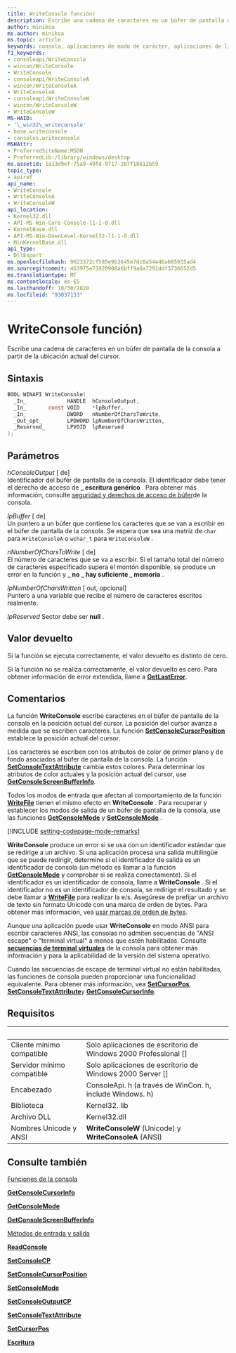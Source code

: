 ```yaml
---
title: WriteConsole función)
description: Escribe una cadena de caracteres en un búfer de pantalla de la consola a partir de la ubicación actual del cursor.
author: miniksa
ms.author: miniksa
ms.topic: article
keywords: consola, aplicaciones de modo de carácter, aplicaciones de línea de comandos, aplicaciones de terminal, API de consola
f1_keywords:
- consoleapi/WriteConsole
- wincon/WriteConsole
- WriteConsole
- consoleapi/WriteConsoleA
- wincon/WriteConsoleA
- WriteConsoleA
- consoleapi/WriteConsoleW
- wincon/WriteConsoleW
- WriteConsoleW
MS-HAID:
- '\_win32\_writeconsole'
- base.writeconsole
- consoles.writeconsole
MSHAttr:
- PreferredSiteName:MSDN
- PreferredLib:/library/windows/desktop
ms.assetid: 1a13d9ef-75a9-49fd-9717-207f18612b59
topic_type:
- apiref
api_name:
- WriteConsole
- WriteConsoleA
- WriteConsoleW
api_location:
- Kernel32.dll
- API-MS-Win-Core-Console-l1-1-0.dll
- KernelBase.dll
- API-MS-Win-DownLevel-Kernel32-l1-1-0.dll
- MinKernelBase.dll
api_type:
- DllExport
ms.openlocfilehash: 9023372cf585e9b3645e7dc0a54e46a665935ad4
ms.sourcegitcommit: 463975e71920908a6bff9a6a7291ddf3736652d5
ms.translationtype: MT
ms.contentlocale: es-ES
ms.lasthandoff: 10/30/2020
ms.locfileid: "93037133"
---
```

# <a name="writeconsole-function"></a>WriteConsole función)

Escribe una cadena de caracteres en un búfer de pantalla de la consola a partir de la ubicación actual del cursor.

## <a name="syntax"></a>Sintaxis

```C
BOOL WINAPI WriteConsole(
  _In_             HANDLE  hConsoleOutput,
  _In_       const VOID    *lpBuffer,
  _In_             DWORD   nNumberOfCharsToWrite,
  _Out_opt_        LPDWORD lpNumberOfCharsWritten,
  _Reserved_       LPVOID  lpReserved
);
```

## <a name="parameters"></a>Parámetros

*hConsoleOutput* \[ de\]  
Identificador del búfer de pantalla de la consola. El identificador debe tener el derecho de acceso de **\_ escritura genérico** . Para obtener más información, consulte [seguridad y derechos de acceso de búfer](console-buffer-security-and-access-rights.md)de la consola.

*lpBuffer* \[ de\]  
Un puntero a un búfer que contiene los caracteres que se van a escribir en el búfer de pantalla de la consola. Se espera que sea una matriz de `char` para `WriteConsoleA` o `wchar_t` para `WriteConsoleW` .

*nNumberOfCharsToWrite* \[ de\]  
El número de caracteres que se va a escribir. Si el tamaño total del número de caracteres especificado supera el montón disponible, se produce un error en la función y **\_ no \_ hay suficiente \_ memoria** .

*lpNumberOfCharsWritten* \[ out, opcional\]  
Puntero a una variable que recibe el número de caracteres escritos realmente.

*lpReserved* Sector debe ser **null** .

## <a name="return-value"></a>Valor devuelto

Si la función se ejecuta correctamente, el valor devuelto es distinto de cero.

Si la función no se realiza correctamente, el valor devuelto es cero. Para obtener información de error extendida, llame a [**GetLastError**](https://msdn.microsoft.com/library/windows/desktop/ms679360).

## <a name="remarks"></a>Comentarios

La función **WriteConsole** escribe caracteres en el búfer de pantalla de la consola en la posición actual del cursor. La posición del cursor avanza a medida que se escriben caracteres. La función [**SetConsoleCursorPosition**](setconsolecursorposition.md) establece la posición actual del cursor.

Los caracteres se escriben con los atributos de color de primer plano y de fondo asociados al búfer de pantalla de la consola. La función [**SetConsoleTextAttribute**](setconsoletextattribute.md) cambia estos colores. Para determinar los atributos de color actuales y la posición actual del cursor, use [**GetConsoleScreenBufferInfo**](getconsolescreenbufferinfo.md).

Todos los modos de entrada que afectan al comportamiento de la función [**WriteFile**](https://msdn.microsoft.com/library/windows/desktop/aa365747) tienen el mismo efecto en **WriteConsole** . Para recuperar y establecer los modos de salida de un búfer de pantalla de la consola, use las funciones [**GetConsoleMode**](getconsolemode.md) y [**SetConsoleMode**](setconsolemode.md) .

[!INCLUDE [setting-codepage-mode-remarks](./includes/setting-codepage-mode-remarks.md)]

**WriteConsole** produce un error si se usa con un identificador estándar que se redirige a un archivo. Si una aplicación procesa una salida multilingüe que se puede redirigir, determine si el identificador de salida es un identificador de consola (un método es llamar a la función [**GetConsoleMode**](getconsolemode.md) y comprobar si se realiza correctamente). Si el identificador es un identificador de consola, llame a **WriteConsole** . Si el identificador no es un identificador de consola, se redirige el resultado y se debe llamar a [**WriteFile**](https://msdn.microsoft.com/library/windows/desktop/aa365747) para realizar la e/s. Asegúrese de prefijar un archivo de texto sin formato Unicode con una marca de orden de bytes. Para obtener más información, vea [usar marcas de orden de bytes](https://msdn.microsoft.com/library/windows/desktop/dd374101).

Aunque una aplicación puede usar **WriteConsole** en modo ANSI para escribir caracteres ANSI, las consolas no admiten secuencias de "ANSI escape" o "terminal virtual" a menos que estén habilitadas. Consulte [**secuencias de terminal virtuales**](console-virtual-terminal-sequences.md) de la consola para obtener más información y para la aplicabilidad de la versión del sistema operativo.

Cuando las secuencias de escape de terminal virtual no están habilitadas, las funciones de consola pueden proporcionar una funcionalidad equivalente. Para obtener más información, vea [**SetCursorPos**](https://msdn.microsoft.com/library/windows/desktop/ms648394(v=vs.85).aspx), [**SetConsoleTextAttribute**](setconsoletextattribute.md)y [**GetConsoleCursorInfo**](getconsolecursorinfo.md).

## <a name="requirements"></a>Requisitos

| &nbsp; | &nbsp; |
|-|-|
| Cliente mínimo compatible | Solo aplicaciones de escritorio de Windows 2000 Professional \[\] |
| Servidor mínimo compatible | Solo aplicaciones de escritorio de Windows 2000 Server \[\] |
| Encabezado | ConsoleApi. h (a través de WinCon. h, include Windows. h) |
| Biblioteca | Kernel32. lib |
| Archivo DLL | Kernel32.dll |
| Nombres Unicode y ANSI | **WriteConsoleW** (Unicode) y **WriteConsoleA** (ANSI) |

## <a name="see-also"></a>Consulte también

[Funciones de la consola](console-functions.md)

[**GetConsoleCursorInfo**](getconsolecursorinfo.md)

[**GetConsoleMode**](getconsolemode.md)

[**GetConsoleScreenBufferInfo**](getconsolescreenbufferinfo.md)

[Métodos de entrada y salida](input-and-output-methods.md)

[**ReadConsole**](readconsole.md)

[**SetConsoleCP**](setconsolecp.md)

[**SetConsoleCursorPosition**](setconsolecursorposition.md)

[**SetConsoleMode**](setconsolemode.md)

[**SetConsoleOutputCP**](setconsoleoutputcp.md)

[**SetConsoleTextAttribute**](setconsoletextattribute.md)

[**SetCursorPos**](https://msdn.microsoft.com/library/windows/desktop/ms648394(v=vs.85).aspx)

[**Escritura**](https://msdn.microsoft.com/library/windows/desktop/aa365747)
